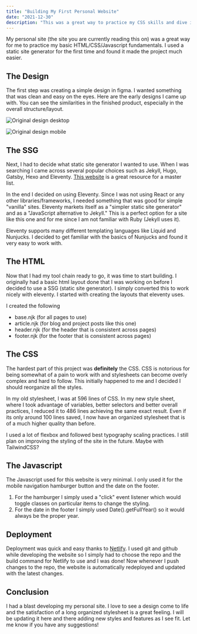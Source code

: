 ```yaml
---
title: "Building My First Personal Website"
date: "2021-12-30"
description: "This was a great way to practice my CSS skills and dive into using a static site generator for the first time. I post my blog posts, project updates and anything else I want here. I think everyone should have one."
---
```


My personal site (the site you are currently reading this on) was a great way for me to practice my basic HTML/CSS/Javascript fundamentals. I used a static site generator for the first time and found it made the project much easier.

## The Design

The first step was creating a simple design in figma. I wanted something that was clean and easy on the eyes. Here are the early designs I came up with. You can see the similarities in the finished product, especially in the overall structure/layout.

![Original design desktop](/public/img/Desktop.png)

![Original design mobile](/public/img/Mobile.png)

## The SSG

Next, I had to decide what static site generator I wanted to use. When I was searching I came across several popular choices such as Jekyll, Hugo, Gatsby, Hexo and Eleventy. [This website](https://jamstack.org/generators/) is a great resource for a master list.

In the end I decided on using Eleventy. Since I was not using React or any other libraries/frameworks, I needed something that was good for simple "vanilla" sites. Eleventy markets itself as a "simpler static site generator" and as a "JavaScript alternative to Jekyll." This is a perfect option for a site like this one and for me since I am not familiar with Ruby (Jekyll uses it).

Eleventy supports many different templating languages like Liquid and Nunjucks. I decided to get familiar with the basics of Nunjucks and found it very easy to work with.

## The HTML

Now that I had my tool chain ready to go, it was time to start building. I originally had a basic html layout done that I was working on before I decided to use a SSG (static site generator). I simply converted this to work nicely with eleventy. I started with creating the layouts that eleventy uses.

I created the following

- base.njk (for all pages to use)
- article.njk (for blog and project posts like this one)
- header.njk (for the header that is consistent across pages)
- footer.njk (for the footer that is consistent across pages)

## The CSS

The hardest part of this project was **definitely** the CSS. CSS is notorious for being somewhat of a pain to work with and stylesheets can become overly complex and hard to follow. This initially happened to me and I decided I should reorganize all the styles.

In my old stylesheet, I was at 596 lines of CSS. In my new style sheet, where I took advantage of variables, better selectors and better overall practices, I reduced it to 486 lines achieving the same exact result. Even if its only around 100 lines saved, I now have an organized stylesheet that is of a much higher quality than before.

I used a lot of flexbox and followed best typography scaling practices. I still plan on improving the styling of the site in the future. Maybe with TailwindCSS?

## The Javascript

The Javascript used for this website is very minimal. I only used it for the mobile navigation hamburger button and the date on the footer.

1. For the hamburger I simply used a "click" event listener which would toggle classes on particular items to change the styling.
2. For the date in the footer I simply used Date().getFullYear() so it would always be the proper year.

## Deployment

Deployment was quick and easy thanks to [Netlify](https://www.netlify.com). I used git and github while developing the website so I simply had to choose the repo and the build command for Netlify to use and I was done! Now whenever I push changes to the repo, the website is automatically redeployed and updated with the latest changes.

## Conclusion

I had a blast developing my personal site. I love to see a design come to life and the satisfaction of a long organized stylesheet is a great feeling. I will be updating it here and there adding new styles and features as I see fit. Let me know if you have any suggestions!
